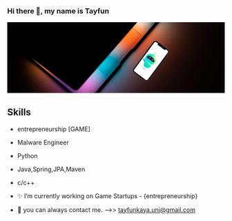 ### Hi there 👋, my name is Tayfun
![](https://github.com/TAYFUN-KAYA/Tayfun-Kaya/blob/main/3.png)


Skills
------
- entrepreneurship [GAME]
- Malware Engineer
- Python
- Java,Spring,JPA,Maven
- c/c++

- ✨ I’m currently working on Game Startups - {entrepreneurship} 

- 💬 you can always contact me. -->> tayfunkaya.uni@gmail.com 


